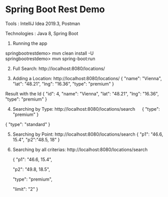 # Spring Boot Rest Demo

Tools : IntelliJ Idea 2019.3, Postman

Technologies : Java 8, Spring Boot

1)	Running the app

springbootrestdemo> mvn clean install -U    
springbootrestdemo> mvn spring-boot:run


2)	Full Search: http://localhost:8080/locations/  
 
3)	Adding a Location: http://localhost:8080/locations/
{
            "name": "Vienna",
            "lat": "48.21",
            "lng": "16.36",
             "type": "premium"
}


Result with the Id
{
    "id": 4,
    "name": "Vienna",
    "lat": "48.21",
    "lng": "16.36",
    "type": "premium"
}
 

 



4)	Searching by Type: http://localhost:8080/locations/search
 
{
"type": "premium"
}

 


{
"type": "standard"
}


 

5)	Searching by Point: http://localhost:8080/locations/search
{ 
   "p1": "46.6, 15.4",
   "p2":"48.5, 18"
}

 


6)	Searching by all criterias: http://localhost:8080/locations/search




	{ "p1": "46.6, 15.4",
	
	"p2": "49.8, 18.5",
	
	"type": "premium",
	
	"limit": "2"
	}
 
